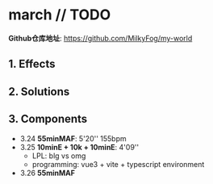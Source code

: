 # march // TODO

**Github仓库地址**: <https://github.com/MilkyFog/my-world>

## 1. **Effects**

## 2. **Solutions**

## 3. **Components**

- 3.24 **55minMAF**: 5'20'' 155bpm
- 3.25 **10minE + 10k + 10minE**: 4'09''
  - LPL: blg vs omg
  - programming: vue3 + vite + typescript environment
- 3.26 **55minMAF**
